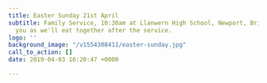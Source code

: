 ```yaml
---
title: Easter Sunday 21st April
subtitle: Family Service, 10:30am at Llanwern High School, Newport, Bring lunch with
  you as we'll eat together after the service.
logo: ''
background_image: "/v1554308411/easter-sunday.jpg"
call_to_action: []
date: 2019-04-03 16:20:47 +0000

---
```

